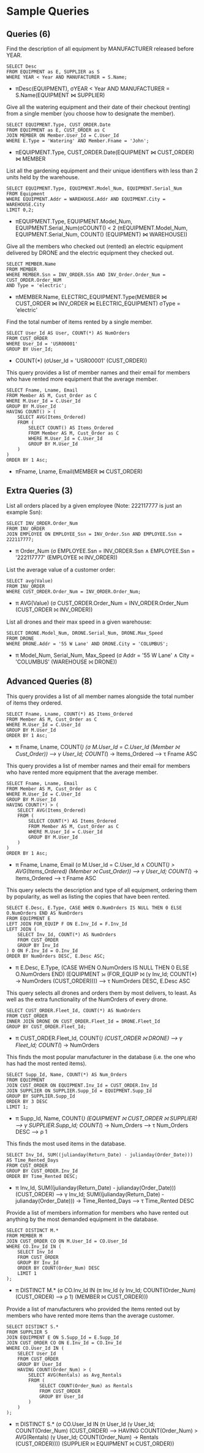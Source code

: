 # Sample Queries

## Queries (6)

Find the description of all equipment by MANUFACTURER released before YEAR.

    SELECT Desc 
    FROM EQUIPMENT as E, SUPPLIER as S 
    WHERE YEAR < Year AND MANUFACTURER = S.Name;

* πDesc(EQUIPMENT), σYEAR < Year AND MANUFACTURER = S.Name(EQUIPMENT ⋈ SUPPLIER)


Give all the watering equipment and their date of their checkout (renting) from a single member (you choose how to designate the member).

    SELECT EQUIPMENT.Type, CUST_ORDER.Date 
    FROM EQUIPMENT as E, CUST_ORDER as C 
    JOIN MEMBER ON Member.User_Id = C.User_Id 
    WHERE E.Type = 'Watering' AND Member.Fname = 'John';

* πEQUIPMENT.Type, CUST_ORDER.Date(EQUIPMENT ⋈ CUST_ORDER) ⋈ MEMBER


List all the gardening equipment and their unique identifiers with less than 2 units held by the warehouse.

    SELECT EQUIPMENT.Type, EQUIPMENT.Model_Num, EQUIPMENT.Serial_Num 
    FROM Equipment 
    WHERE EQUIPMENT.Addr = WAREHOUSE.Addr AND EQUIPMENT.City = WAREHOUSE.City 
    LIMIT 0,2;

* πEQUIPMENT.Type, EQUIPMENT.Model_Num, EQUIPMENT.Serial_Num(σCOUNT() < 2 (πEQUIPMENT.Model_Num, EQUIPMENT.Serial_Num, COUNT() (EQUIPMENT) ⋈ WAREHOUSE))


Give all the members who checked out (rented) an electric equipment delivered by DRONE and the electric equipment they checked out.

    SELECT MEMBER.Name 
    FROM MEMBER 
    WHERE MEMBER.Ssn = INV_ORDER.SSn AND INV_Order.Order_Num = CUST_ORDER.Order_NUM 
    AND Type = 'electric';

* πMEMBER.Name, ELECTRIC_EQUIPMENT.Type(MEMBER ⋈ CUST_ORDER ⋈ INV_ORDER ⋈ ELECTRIC_EQUIPMENT) σType = 'electric'


Find the total number of items rented by a single member.

    SELECT User_Id AS User, COUNT(*) AS NumOrders 
    FROM CUST_ORDER 
    WHERE User_Id = 'USR00001' 
    GROUP BY User_Id;

* COUNT(*) (σUser_Id = 'USR00001' (CUST_ORDER))


This query provides a list of member names and their email for members who have rented more equipment that the average member.

    SELECT Fname, Lname, Email 
    FROM Member AS M, Cust_Order as C 
    WHERE M.User_Id = C.User_Id 
    GROUP BY M.User_Id 
    HAVING COUNT() > (
        SELECT AVG(Items_Ordered) 
        FROM (
            SELECT COUNT() AS Items_Ordered 
            FROM Member AS M, Cust_Order as C 
            WHERE M.User_Id = C.User_Id 
            GROUP BY M.User_Id
        )
    ) 
    ORDER BY 1 Asc;

* πFname, Lname, Email(MEMBER ⋈ CUST_ORDER)


## Extra Queries (3)

List all orders placed by a given employee (Note: 222117777 is just an example Ssn):

    SELECT INV_ORDER.Order_Num
    FROM INV_ORDER
    JOIN EMPLOYEE ON EMPLOYEE_Ssn = INV_Order.Ssn AND EMPLOYEE.Ssn = 222117777;

* π Order_Num (σ EMPLOYEE.Ssn = INV_ORDER.Ssn ∧ EMPLOYEE.Ssn = '222117777' (EMPLOYEE ⨝ INV_ORDER))


List the average value of a customer order:

    SELECT avg(Value)
    FROM INV_ORDER
    WHERE CUST_ORDER.Order_Num = INV_ORDER.Order_Num;

* π AVG(Value) (σ CUST_ORDER.Order_Num = INV_ORDER.Order_Num (CUST_ORDER ⨝ INV_ORDER))


List all drones and their max speed in a given warehouse:

    SELECT DRONE.Model_Num, DRONE.Serial_Num, DRONE.Max_Speed
    FROM DRONE
    WHERE DRONE.Addr = '55 W Lane' AND DRONE.City = 'COLUMBUS';

* π Model_Num, Serial_Num, Max_Speed (σ Addr = '55 W Lane' ∧ City = 'COLUMBUS' (WAREHOUSE ⨝ DRONE))


## Advanced Queries (8)

This query provides a list of all member names alongside the total number of items they ordered.

    SELECT Fname, Lname, COUNT(*) AS Items_Ordered
    FROM Member AS M, Cust_Order as C
    WHERE M.User_Id = C.User_Id
    GROUP BY M.User_Id
    ORDER BY 1 Asc;

* π Fname, Lname, COUNT(*) (σ M.User_Id = C.User_Id (Member ⨝ Cust_Order)) ⟶ γ User_Id; COUNT(*) → Items_Ordered ⟶ τ Fname ASC


This query provides a list of member names and their email for members who  have rented more equipment that the average member.

    SELECT Fname, Lname, Email
    FROM Member AS M, Cust_Order as C
    WHERE M.User_Id = C.User_Id
    GROUP BY M.User_Id
    HAVING COUNT(*) > (
        SELECT AVG(Items_Ordered)
        FROM (
            SELECT COUNT(*) AS Items_Ordered
            FROM Member AS M, Cust_Order as C
            WHERE M.User_Id = C.User_Id
            GROUP BY M.User_Id
        )
    )
    ORDER BY 1 Asc;

* π Fname, Lname, Email (σ M.User_Id = C.User_Id ∧ COUNT(*) > AVG(Items_Ordered) (Member ⨝ Cust_Order)) ⟶ γ User_Id; COUNT(*) → Items_Ordered ⟶ τ Fname ASC


This query selects the description and type of all equipment, ordering them by popularity, as well as listing the copies that have been rented.

    SELECT E.Desc, E.Type, CASE WHEN O.NumOrders IS NULL THEN 0 ELSE O.NumOrders END AS NumOrders
    FROM EQUIPMENT E
    LEFT JOIN FOR_EQUIP F ON E.Inv_Id = F.Inv_Id
    LEFT JOIN (
        SELECT Inv_Id, COUNT(*) AS NumOrders
        FROM CUST_ORDER
        GROUP BY Inv_Id
    ) O ON F.Inv_Id = O.Inv_Id
    ORDER BY NumOrders DESC, E.Desc ASC;

* π E.Desc, E.Type, (CASE WHEN O.NumOrders IS NULL THEN 0 ELSE O.NumOrders END) (EQUIPMENT ⟕ (FOR_EQUIP ⨝ (γ Inv_Id; COUNT(*) → NumOrders (CUST_ORDER)))) ⟶ τ NumOrders DESC, E.Desc ASC


This query selects all drones and orders them by most delivers, to least. As well as the	extra functionality of the NumOrders of every drone.

    SELECT CUST_ORDER.Fleet_Id, COUNT(*) AS NumOrders
    FROM CUST_ORDER
    INNER JOIN DRONE ON CUST_ORDER.Fleet_Id = DRONE.Fleet_Id
    GROUP BY CUST_ORDER.Fleet_Id;

* π CUST_ORDER.Fleet_Id, COUNT(*) (CUST_ORDER ⨝ DRONE) ⟶ γ Fleet_Id; COUNT(*) → NumOrders


This finds the most popular manufacturer in the database (i.e. the one who has	had the most rented items).

    SELECT Supp_Id, Name, COUNT(*) AS Num_Orders
    FROM EQUIPMENT
    JOIN CUST_ORDER ON EQUIPMENT.Inv_Id = CUST_ORDER.Inv_Id
    JOIN SUPPLIER ON SUPPLIER.Supp_Id = EQUIPMENT.Supp_Id
    GROUP BY SUPPLIER.Supp_Id
    ORDER BY 3 DESC
    LIMIT 1;

* π Supp_Id, Name, COUNT(*) (EQUIPMENT ⨝ CUST_ORDER ⨝ SUPPLIER) ⟶ γ SUPPLIER.Supp_Id; COUNT(*) → Num_Orders ⟶ τ Num_Orders DESC ⟶ ρ 1


This finds the most used items in the database.

    SELECT Inv_Id, SUM((julianday(Return_Date) - julianday(Order_Date))) AS Time_Rented_Days
    FROM CUST_ORDER
    GROUP BY CUST_ORDER.Inv_Id
    ORDER BY Time_Rented DESC;

* π Inv_Id, SUM((julianday(Return_Date) - julianday(Order_Date))) (CUST_ORDER) ⟶ γ Inv_Id; SUM((julianday(Return_Date) - julianday(Order_Date))) → Time_Rented_Days ⟶ τ Time_Rented DESC


Provide a list of members information for members who have rented out anything by the most demanded equipment in the database.

    SELECT DISTINCT M.*
    FROM MEMBER M
    JOIN CUST_ORDER CO ON M.User_Id = CO.User_Id
    WHERE CO.Inv_Id IN (
        SELECT Inv_Id
        FROM CUST_ORDER
        GROUP BY Inv_Id
        ORDER BY COUNT(Order_Num) DESC
        LIMIT 1
    ); 

* π DISTINCT M.* (σ CO.Inv_Id IN (π Inv_Id (γ Inv_Id; COUNT(Order_Num) (CUST_ORDER) ⟶ ρ 1) (MEMBER ⨝ CUST_ORDER)))


Provide a list of manufacturers who provided the items rented out by members who have rented more items than the average customer.

    SELECT DISTINCT S.*
    FROM SUPPLIER S
    JOIN EQUIPMENT E ON S.Supp_Id = E.Supp_Id
    JOIN CUST_ORDER CO ON E.Inv_Id = CO.Inv_Id
    WHERE CO.User_Id IN (
        SELECT User_Id
        FROM CUST_ORDER
        GROUP BY User_Id
        HAVING COUNT(Order_Num) > (
            SELECT AVG(Rentals) as Avg_Rentals
            FROM (
                SELECT COUNT(Order_Num) as Rentals
                FROM CUST_ORDER
                GROUP BY User_Id
            )
        )
    );

* π DISTINCT S.* (σ CO.User_Id IN (π User_Id (γ User_Id; COUNT(Order_Num) (CUST_ORDER) ⟶ HAVING COUNT(Order_Num) > AVG(Rentals) (γ User_Id; COUNT(Order_Num) → Rentals (CUST_ORDER)))) (SUPPLIER ⨝ EQUIPMENT ⨝ CUST_ORDER))
